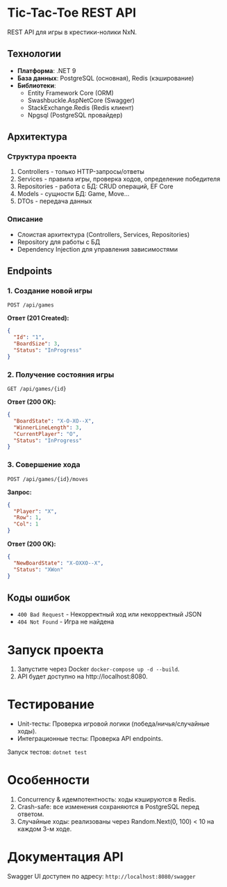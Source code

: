 # Tic-Tac-Toe REST API

REST API для игры в крестики-нолики NxN.

## Технологии
- **Платформа**: .NET 9
- **База данных**: PostgreSQL (основная), Redis (кэширование)
- **Библиотеки**:
  - Entity Framework Core (ORM)
  - Swashbuckle.AspNetCore (Swagger)
  - StackExchange.Redis (Redis клиент)
  - Npgsql (PostgreSQL провайдер)

## Архитектура
### Структура проекта

1. Controllers - только HTTP-запросы/ответы
2. Services - правила игры, проверка ходов, определение победителя
3. Repositories - работа с БД: CRUD операций, EF Core
4. Models - сущности БД: Game, Move...
5. DTOs - передача данных

### Описание 
- Слоистая архитектура (Controllers, Services, Repositories)
- Repository для работы с БД
- Dependency Injection для управления зависимостями

## Endpoints

### 1. Создание новой игры
`POST /api/games`

**Ответ (201 Created):**
```json
{
  "Id": "1",
  "BoardSize": 3,
  "Status": "InProgress"
}
```

### 2. Получение состояния игры
`GET /api/games/{id}`

**Ответ (200 OK):**
```json
{
  "BoardState": "X-O-XO--X",
  "WinnerLineLength": 3,
  "CurrentPlayer": "O",
  "Status": "InProgress"
}
```

### 3. Совершение хода
`POST /api/games/{id}/moves`

**Запрос:**
```json
{
  "Player": "X",
  "Row": 1,
  "Col": 1
}
```

**Ответ (200 OK):**
```json
{
  "NewBoardState": "X-OXXO--X",
  "Status": "XWon"
}
```

## Коды ошибок
- `400 Bad Request` - Некорректный ход или некорректный JSON
- `404 Not Found` - Игра не найдена

# Запуск проекта
1. Запустите через Docker `docker-compose up -d --build`.
2. API будет доступно на http://localhost:8080.

# Тестирование
- Unit-тесты: Проверка игровой логики (победа/ничья/случайные ходы).
- Интеграционные тесты: Проверка API endpoints.

Запуск тестов: `dotnet test`

# Особенности
1. Concurrency & идемпотентность: ходы кэшируются в Redis.
2. Crash-safe: все изменения сохраняются в PostgreSQL перед ответом.
3. Случайные ходы: реализованы через Random.Next(0, 100) < 10 на каждом 3-м ходе.

# Документация API

Swagger UI доступен по адресу: `http://localhost:8080/swagger`
